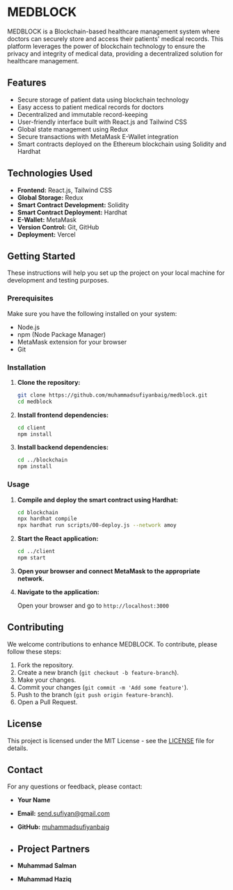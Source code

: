 # MEDBLOCK

MEDBLOCK is a Blockchain-based healthcare management system where doctors can securely store and access their patients' medical records. This platform leverages the power of blockchain technology to ensure the privacy and integrity of medical data, providing a decentralized solution for healthcare management.

## Features

- Secure storage of patient data using blockchain technology
- Easy access to patient medical records for doctors
- Decentralized and immutable record-keeping
- User-friendly interface built with React.js and Tailwind CSS
- Global state management using Redux
- Secure transactions with MetaMask E-Wallet integration
- Smart contracts deployed on the Ethereum blockchain using Solidity and Hardhat

## Technologies Used

- **Frontend:** React.js, Tailwind CSS
- **Global Storage:** Redux
- **Smart Contract Development:** Solidity
- **Smart Contract Deployment:** Hardhat
- **E-Wallet:** MetaMask
- **Version Control:** Git, GitHub
- **Deployment:** Vercel

## Getting Started

These instructions will help you set up the project on your local machine for development and testing purposes.

### Prerequisites

Make sure you have the following installed on your system:

- Node.js
- npm (Node Package Manager)
- MetaMask extension for your browser
- Git

### Installation

1. **Clone the repository:**

   ```bash
   git clone https://github.com/muhammadsufiyanbaig/medblock.git
   cd medblock
   ```

2. **Install frontend dependencies:**

   ```bash
   cd client
   npm install
   ```

3. **Install backend dependencies:**

   ```bash
   cd ../blockchain
   npm install
   ```

### Usage

1. **Compile and deploy the smart contract using Hardhat:**

   ```bash
   cd blockchain
   npx hardhat compile
   npx hardhat run scripts/00-deploy.js --network amoy
   ```

2. **Start the React application:**

   ```bash
   cd ../client
   npm start
   ```

3. **Open your browser and connect MetaMask to the appropriate network.**

4. **Navigate to the application:**

   Open your browser and go to `http://localhost:3000`

## Contributing

We welcome contributions to enhance MEDBLOCK. To contribute, please follow these steps:

1. Fork the repository.
2. Create a new branch (`git checkout -b feature-branch`).
3. Make your changes.
4. Commit your changes (`git commit -m 'Add some feature'`).
5. Push to the branch (`git push origin feature-branch`).
6. Open a Pull Request.

## License

This project is licensed under the MIT License - see the [LICENSE](LICENSE) file for details.

## Contact

For any questions or feedback, please contact:

- **Your Name**
- **Email:** send.sufiyan@gmail.com
- **GitHub:** [muhammadsufiyanbaig](https://github.com/muhammadsufiyanbaig)

- ## Project Partners
- **Muhammad Salman**
- **Muhammad Haziq**